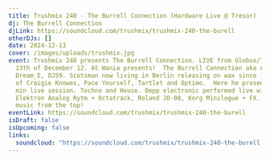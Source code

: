 ```yaml
---
title: Trushmix 240 - The Burrell Connection (Hardware Live @ Tresor)
dj: The Burrell Connection
djLink: https://soundcloud.com/trushmix/trushmix-240-the-burell
otherDJs: []
date: 2024-12-13
cover: /images/uploads/trushmix.jpg
event: Trushmix 240 presents The Burrell Connection. LIVE from Globus/Tresor
  13th of December 12. At Wania presents!  The Burrell Connection aka Alfie,
  Dream_E, DJ59. Scotsman now living in Berlin releasing on wax since 19 (labels
  of Craigie Knowes, Pace Yourself, Tartlet and Optimo.  Here he presents a 55
  min live session. Techno and House. Depp electronic performed live with an
  Elektron Analog Rytm + Octatrack, Roland JD-08, Korg Minilogue + FX.  Enjoy
  music from the top!
eventLink: https://soundcloud.com/trushmix/trushmix-240-the-burell
isDraft: false
isUpcoming: false
links:
  soundcloud: "https://soundcloud.com/trushmix/trushmix-240-the-burell "
---
```


